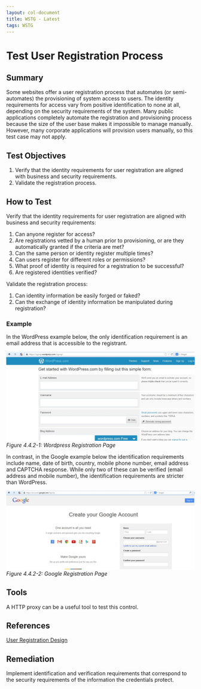 ```yaml
---
layout: col-document
title: WSTG - Latest
tags: WSTG
---
```

# Test User Registration Process

## Summary

Some websites offer a user registration process that automates (or semi-automates) the provisioning of system access to users. The identity requirements for access vary from positive identification to none at all, depending on the security requirements of the system. Many public applications completely automate the registration and provisioning process because the size of the user base makes it impossible to manage manually. However, many corporate applications will provision users manually, so this test case may not apply.

## Test Objectives

1. Verify that the identity requirements for user registration are aligned with business and security requirements.
2. Validate the registration process.

## How to Test

Verify that the identity requirements for user registration are aligned with business and security requirements:

1. Can anyone register for access?
2. Are registrations vetted by a human prior to provisioning, or are they automatically granted if the criteria are met?
3. Can the same person or identity register multiple times?
4. Can users register for different roles or permissions?
5. What proof of identity is required for a registration to be successful?
6. Are registered identities verified?

Validate the registration process:

1. Can identity information be easily forged or faked?
2. Can the exchange of identity information be manipulated during registration?

### Example

In the WordPress example below, the only identification requirement is an email address that is accessible to the registrant.

![Wordpress Registration Page](images/Wordpress_registration_page.jpg)\
*Figure 4.4.2-1: Wordpress Registration Page*

In contrast, in the Google example below the identification requirements include name, date of birth, country, mobile phone number, email address and CAPTCHA response. While only two of these can be verified (email address and mobile number), the identification requirements are stricter than WordPress.

![Google Registration Page](images/Google_registration_page.jpg)\
*Figure 4.4.2-2: Google Registration Page*

## Tools

A HTTP proxy can be a useful tool to test this control.

## References

[User Registration Design](https://mashable.com/2011/06/09/user-registration-design/)

## Remediation

Implement identification and verification requirements that correspond to the security requirements of the information the credentials protect.
